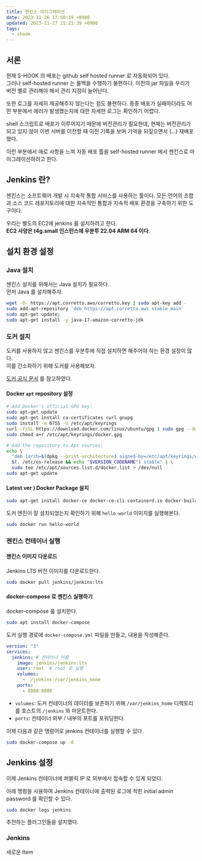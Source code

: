 ```yaml
---
title: 젠킨스 마이그레이션
date: 2023-11-26 17:50:19 +0900
updated: 2023-11-27 21:21:39 +0900
tags:
  - shook
---
```


## 서론

현재 S-HOOK 의 배포는 github self hosted runner 로 자동화되어 있다.  
그러나 self-hosted runner 는 롤백을 수행하기 불편하다. 이전의 jar 파일을 우리가 버전 별로 관리해야 해서 관리 지점이 늘어난다.

또한 로그를 자세히 제공해주지 않는다는 점도 불편하다. 종종 배포가 실패하더라도 어떤 부분에서 에러가 발생했는지에 대한 자세한 로그는 확인하기 어렵다. 

shell 스크립트로 배포가 이루어지기 때문에 버전관리가 필요한데, 현재는 버전관리가 되고 있지 않아 이번 서버를 이전할 때 이전 기록을 보며 기억을 되짚으면서 (...) 재배포했다. 

이런 부분에서 애로 사항을 느껴 자동 배포 툴을 self-hosted runner 에서 젠킨스로 마이그레이션하려고 한다.

## Jenkins 란?

젠킨스는 소프트웨어 개발 시 지속적 통합 서비스를 사용하는 툴이다. 모든 언어의 조합과 소스 코드 레포지토리에 대한 지속적인 통합과 지속적 배포 환경을 구축하기 위한 도구이다. 

우리는 별도의 EC2에 jenkins 를 설치하려고 한다.  
**EC2 사양은 t4g.small 인스턴스에 우분투 22.04 ARM 64 이다.**

## 설치 환경 설정

### Java 설치

젠킨스 설치를 위해서는 Java 설치가 필요하다.  
먼저 Java 를 설치해주자. 

```bash
wget -O- https://apt.corretto.aws/corretto.key | sudo apt-key add - 
sudo add-apt-repository 'deb https://apt.corretto.aws stable main' 
sudo apt-get update; 
sudo apt-get install -y java-17-amazon-corretto-jdk
```

### 도커 설치

도커를 사용하지 않고 젠킨스를 우분투에 직접 설치하면 해주어야 하는 환경 설정이 많다.  
이를 간소화하기 위해 도커를 사용해보자.  

[도커 공식 문서](https://docs.docker.com/engine/install/ubuntu/) 를 참고하였다.

#### Docker `apt` repository 설정

```bash
# Add Docker's official GPG key:
sudo apt-get update
sudo apt-get install ca-certificates curl gnupg
sudo install -m 0755 -d /etc/apt/keyrings
curl -fsSL https://download.docker.com/linux/ubuntu/gpg | sudo gpg --dearmor -o /etc/apt/keyrings/docker.gpg
sudo chmod a+r /etc/apt/keyrings/docker.gpg

# Add the repository to Apt sources:
echo \
  "deb [arch=$(dpkg --print-architecture) signed-by=/etc/apt/keyrings/docker.gpg] https://download.docker.com/linux/ubuntu \
  $(. /etc/os-release && echo "$VERSION_CODENAME") stable" | \
  sudo tee /etc/apt/sources.list.d/docker.list > /dev/null
sudo apt-get update
```

#### Latest ver ) Docker Package 설치

```bash
sudo apt-get install docker-ce docker-ce-cli containerd.io docker-buildx-plugin docker-compose-plugin
```

도커 엔진이 잘 설치되었는지 확인하기 위해 `hello-world` 이미지를 실행해본다. 

```bash
sudo docker run hello-world
```

### 젠킨스 컨테이너 실행

#### 젠킨스 이미지 다운로드

Jenkins LTS 버전 이미지를 다운로드한다. 

```bash
sudo docker pull jenkins/jenkins:lts
```

#### docker-compose 로 젠킨스 실행하기

docker-compose 를 설치한다. 

```bash
sudo apt install docker-compose
```

도커 실행 경로에 `docker-compose.yml` 파일을 만들고, 내용을 작성해준다. 

```yaml
version: "3"
services:
  jenkins: # 컨테이너 이름
    image: jenkins/jenkins:lts
    user: root  # root 로 실행
    volumes:
      - ./jenkins:/var/jenkins_home
    ports:
      - 8080:8080
```

- `volumes`: 도커 컨테이너의 데이터를 보존하기 위해 `/var/jenkins_home` 디렉토리를 호스트의 `/jenkins` 와 마운트한다.
- `ports`: 컨테이너 외부 / 내부의 포트를 포워딩한다. 

이제 다음과 같은 명령어로 jenkins 컨테이너를 실행할 수 있다.

```bash
sudo docker-compose up -d
```

## Jenkins 설정

이제 Jenkins 컨테이너에 퍼블릭 IP 로 외부에서 접속할 수 있게 되었다.  

아래 명령을 사용하여 Jenkins 컨테이너에 출력된 로그에 적힌 initial admin password 를 확인할 수 있다. 

```bash
sudo docker logs jenkins
```

추천하는 플러그인들을 설치했다. 

### Jenkins 

새로운 Item 